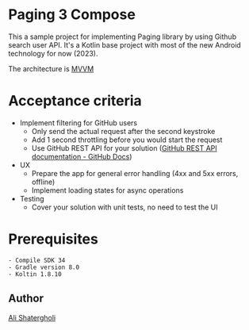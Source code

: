 # Paging 3 Compose

This a sample project for implementing Paging library by using Github search user API. It's a Kotlin base project with most of the new Android technology for now (2023). 

The architecture is [MVVM](https://developer.android.com/topic/architecture)   



# Acceptance criteria

- Implement filtering for GitHub users
    - Only send the actual request after the second keystroke
    - Add 1 second throttling before you would start the request
    - Use GitHub REST API for your solution ([GitHub REST API documentation - GitHub Docs](https://docs.github.com/en/rest?apiVersion=2022-11-28))
- UX
    - Prepare the app for general error handling (4xx and 5xx errors, offline)
    - Implement loading states for async operations
- Testing
    - Cover your solution with unit tests, no need to test the UI

    
Prerequisites
=============
    - Compile SDK 34
    - Gradle version 8.0
    - Koltin 1.8.10 

## Author
[Ali Shatergholi](https://github.com/crypto-sh)
